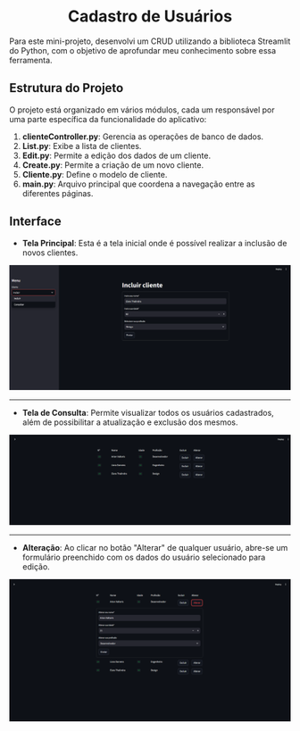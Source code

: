 <div align=center>

# Cadastro de Usuários

</div>

Para este mini-projeto, desenvolvi um CRUD utilizando a biblioteca Streamlit do Python, com o objetivo de aprofundar meu conhecimento sobre essa ferramenta.



## Estrutura do Projeto

O projeto está organizado em vários módulos, cada um responsável por uma parte específica da funcionalidade do aplicativo:

1. **clienteController.py**: Gerencia as operações de banco de dados.
2. **List.py**: Exibe a lista de clientes.
3. **Edit.py**: Permite a edição dos dados de um cliente.
4. **Create.py**: Permite a criação de um novo cliente.
5. **Cliente.py**: Define o modelo de cliente.
6. **main.py**: Arquivo principal que coordena a navegação entre as diferentes páginas.

## Interface

- **Tela Principal**: Esta é a tela inicial onde é possível realizar a inclusão de novos clientes.

![Tela Principal](./img/tela1.png)

---

- **Tela de Consulta**: Permite visualizar todos os usuários cadastrados, além de possibilitar a atualização e exclusão dos mesmos.

![Tela de Consulta](./img/tela2.png)

---

- **Alteração**: Ao clicar no botão "Alterar" de qualquer usuário, abre-se um formulário preenchido com os dados do usuário selecionado para edição.

![Formulário de Alteração](./img/opcao1.png)
